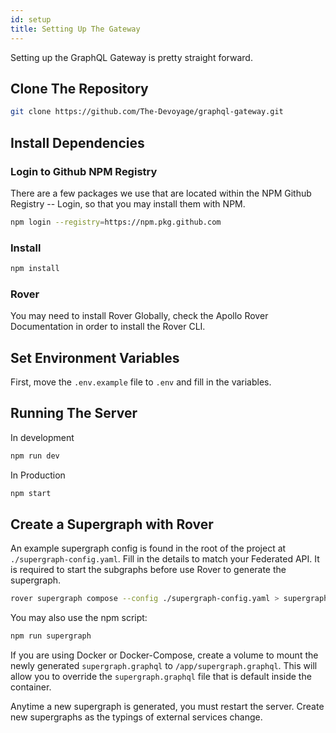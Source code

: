 ```yaml
---
id: setup
title: Setting Up The Gateway
---
```


Setting up the GraphQL Gateway is pretty straight forward.

## Clone The Repository

```bash
git clone https://github.com/The-Devoyage/graphql-gateway.git
```

## Install Dependencies

### Login to Github NPM Registry

There are a few packages we use that are located within the NPM Github Registry -- Login, so that you may install them with NPM.

```bash
npm login --registry=https://npm.pkg.github.com
```

### Install

```bash
npm install
```

### Rover

You may need to install Rover Globally, check the Apollo Rover Documentation in order to install the Rover CLI.

## Set Environment Variables

First, move the `.env.example` file to `.env` and fill in the variables.

## Running The Server

In development

```bash
npm run dev
```

In Production

```bash
npm start
```

## Create a Supergraph with Rover

An example supergraph config is found in the root of the project at `./supergraph-config.yaml`. Fill in the details to match your Federated API. It is required to start the subgraphs before use Rover to generate the supergraph.

```bash
rover supergraph compose --config ./supergraph-config.yaml > supergraph.graphql
```

You may also use the npm script:

```bash
npm run supergraph
```

If you are using Docker or Docker-Compose, create a volume to mount the newly generated `supergraph.graphql` to `/app/supergraph.graphql`. This will allow you to override the `supergraph.graphql` file that is default inside the container.

Anytime a new supergraph is generated, you must restart the server. Create new supergraphs as the typings of external services change.
